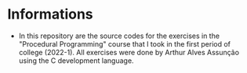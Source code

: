 # Informations

- In this repository are the source codes for the exercises in the "Procedural Programming" course that I took in the first period of college (2022-1). All exercises were done by Arthur Alves Assunção using the C development language.
